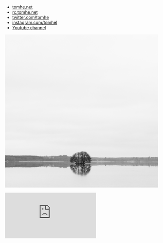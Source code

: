 * [tomhe.net](https://tomhe.net)
* [rc.tomhe.net](https://rc.tomhe.net)
* [twitter.com/tomhe](https://twitter.com/tomhe)
* [instagram.com/tomhel](https://instagram.com/tomhel)
* [Youtube channel](https://www.youtube.com/channel/UCayYz0uzTzqtHtPVTZ4ubsQ)

![Tree](20170130-_DSC2125-2.jpg)

<div class="video">
<iframe src="https://www.youtube.com/embed/3VL5xEA_iPA" title="Vätternsimmaren" frameborder="0" allow="accelerometer; autoplay; clipboard-write; encrypted-media; gyroscope; picture-in-picture" allowfullscreen></iframe>
</div>
